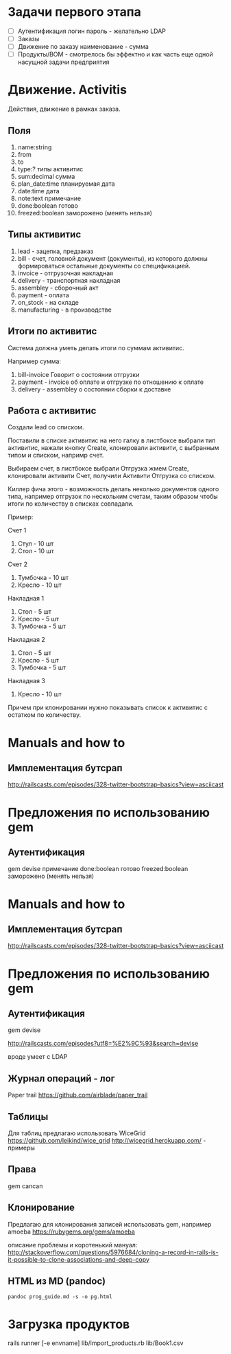 # Задачи первого этапа
- [ ] Аутентификация логин пароль  - желательно LDAP
- [ ] Заказы
- [ ] Движение по заказу наименование - сумма 
- [ ] Продукты/BOM  - смотрелось бы эффектно и как часть еще одной насущной задачи предприятия

# Движение. Activitis
Действия, движение в рамках заказа.

## Поля

1. name:string
1. from
1. to
1. type:?   типы активитис
1. sum:decimal			сумма
1. plan\_date:time  планируемая дата
1. date:time	    дата 
1. note:text		примечание
1. done:boolean        готово
1. freezed:boolean     заморожено (менять нельзя)

## Типы активитис

1. lead - зацепка, предзаказ
1. bill - счет, головной документ (документы), из которого должны формироваться остальные документы со спецификацией.
1. invoice - отгрузочная накладная
1. delivery - транспортная накладная
1. assembley - сборочный акт
1. payment - оплата
1. on\_stock - на складе
1. manufacturing - в производстве

## Итоги по активитис

Система должна уметь делать итоги по суммам активитис. 

Например сумма:

1. bill-invoice  Говорит о состоянии отгрузки
1. payment - invoice  об оплате и отгрузке по отношению к оплате
1. delivery - assembley о состоянии сборки к доставке

## Работа с активитис

Создали lead со списком. 

Поставили в списке активитис на него галку в листбоксе выбрали тип активитис, нажали кнопку Create, клонировали активити, с выбранным типом и списком, напримр счет.

Выбираем счет, в листбоксе выбрали Отгрузка жмем Create, клонировали активити Счет, получили Активити Отгрузка со списком.

Киллер фича этого - возможность делать неколько документов одного типа, например отгрузок по нескольким счетам, таким образом чтобы итоги по количеству в списках совпадали.


Пример:

Счет 1 

1. Стул - 10 шт
1. Стол - 10 шт

Счет 2 

1. Тумбочка - 10 шт
1. Кресло   - 10 шт


Накладная 1

1. Стол     - 5 шт
1. Кресло   - 5 шт
1. Тумбочка - 5 шт

Накладная 2

1. Стол     - 5 шт
1. Кресло   - 5 шт
1. Тумбочка - 5 шт

Накладная 3

1. Кресло   - 10 шт

Причем при клонировании нужно показывать список к активитис с остатком по количеству.


# Manuals and how to
## Имплементация бутсрап 
http://railscasts.com/episodes/328-twitter-bootstrap-basics?view=asciicast


# Предложения по использованию gem
## Аутентификация 
gem devise		примечание
done:boolean        готово
freezed:boolean     заморожено (менять нельзя)





# Manuals and how to
## Имплементация бутсрап 
http://railscasts.com/episodes/328-twitter-bootstrap-basics?view=asciicast


# Предложения по использованию gem
## Аутентификация 
gem devise
	
http://railscasts.com/episodes?utf8=%E2%9C%93&search=devise

вроде умеет с LDAP

## Журнал операций - лог
Paper trail
https://github.com/airblade/paper_trail

## Таблицы 
Для таблиц предлагаю использовать WiceGrid
https://github.com/leikind/wice_grid
http://wicegrid.herokuapp.com/ - примеры

## Права 
gem cancan

## Клонирование
Предлагаю для клонирования записей использовать gem, например amoeba
https://rubygems.org/gems/amoeba

описание проблемы и коротенький мануал:
http://stackoverflow.com/questions/5976684/cloning-a-record-in-rails-is-it-possible-to-clone-associations-and-deep-copy

## HTML из MD (pandoc)
`pandoc prog_guide.md -s -o pg.html`

# Загрузка продуктов
rails runner [-e envname] lib/import_products.rb lib/Book1.csv
